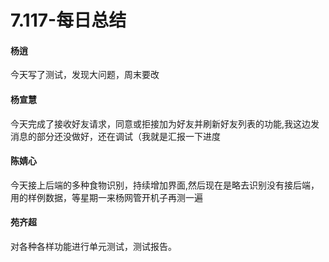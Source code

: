 # 7.117-每日总结

#### 杨逍
今天写了测试，发现大问题，周末要改
#### 杨宣慧
今天完成了接收好友请求，同意或拒接加为好友并刷新好友列表的功能,我这边发消息的部分还没做好，还在调试（我就是汇报一下进度
#### 陈婧心
今天接上后端的多种食物识别，持续增加界面,然后现在是略去识别没有接后端，用的样例数据，等星期一来杨网管开机子再测一遍
#### 苑齐超
对各种各样功能进行单元测试，测试报告。